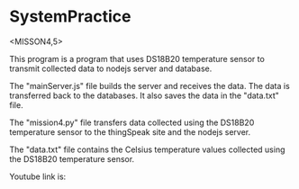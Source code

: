 # SystemPractice


<MISSON4,5>


This program is a program that uses DS18B20 temperature sensor to transmit collected data to nodejs server and database.


The "mainServer.js" file builds the server and receives the data. The data is transferred back to the databases. It also saves the data in the "data.txt" file.


The "mission4.py" file transfers data collected using the DS18B20 temperature sensor to the thingSpeak site and the nodejs server.


The "data.txt" file contains the Celsius temperature values collected using the DS18B20 temperature sensor.


Youtube link is:

